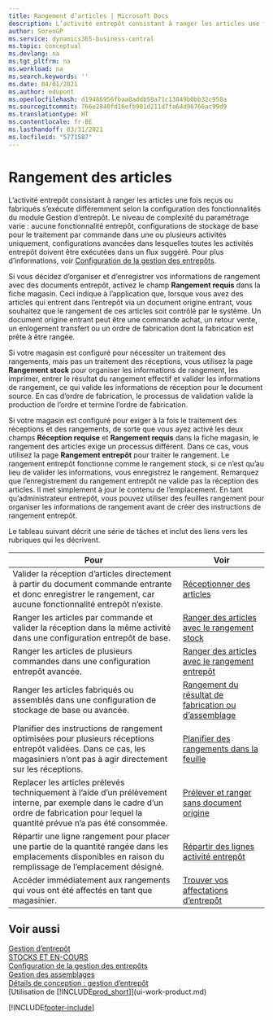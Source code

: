 ```yaml
---
title: Rangement d’articles | Microsoft Docs
description: L’activité entrepôt consistant à ranger les articles une fois reçus ou fabriqués s’exécute différemment selon la configuration des fonctionnalités du module Gestion d’entrepôt.
author: SorenGP
ms.service: dynamics365-business-central
ms.topic: conceptual
ms.devlang: na
ms.tgt_pltfrm: na
ms.workload: na
ms.search.keywords: ''
ms.date: 04/01/2021
ms.author: edupont
ms.openlocfilehash: d19486956fbaa0addb58a71c13849b0bb32c958a
ms.sourcegitcommit: 766e2840fd16efb901d211d7fa64d96766ac99d9
ms.translationtype: HT
ms.contentlocale: fr-BE
ms.lasthandoff: 03/31/2021
ms.locfileid: "5771587"
---
```

# <a name="putting-items-away"></a>Rangement des articles
L’activité entrepôt consistant à ranger les articles une fois reçus ou fabriqués s’exécute différemment selon la configuration des fonctionnalités du module Gestion d’entrepôt. Le niveau de complexité du paramétrage varie : aucune fonctionnalité entrepôt, configurations de stockage de base pour le traitement par commande dans une ou plusieurs activités uniquement, configurations avancées dans lesquelles toutes les activités entrepôt doivent être exécutées dans un flux suggéré. Pour plus d’informations, voir [Configuration de la gestion des entrepôts](warehouse-setup-warehouse.md).

Si vous décidez d’organiser et d’enregistrer vos informations de rangement avec des documents entrepôt, activez le champ **Rangement requis** dans la fiche magasin. Ceci indique à l’application que, lorsque vous avez des articles qui entrent dans l’entrepôt via un document origine entrant, vous souhaitez que le rangement de ces articles soit contrôlé par le système. Un document origine entrant peut être une commande achat, un retour vente, un enlogement transfert ou un ordre de fabrication dont la fabrication est prête à être rangée.  

Si votre magasin est configuré pour nécessiter un traitement des rangements, mais pas un traitement des réceptions, vous utilisez la page **Rangement stock** pour organiser les informations de rangement, les imprimer, entrer le résultat du rangement effectif et valider les informations de rangement, ce qui valide les informations de réception pour le document source. En cas d’ordre de fabrication, le processus de validation valide la production de l’ordre et termine l’ordre de fabrication.

Si votre magasin est configuré pour exiger à la fois le traitement des réceptions et des rangements, de sorte que vous ayez activé les deux champs **Réception requise** et **Rangement requis** dans la fiche magasin, le rangement des articles exige un processus différent. Dans ce cas, vous utilisez la page **Rangement entrepôt** pour traiter le rangement. Le rangement entrepôt fonctionne comme le rangement stock, si ce n’est qu’au lieu de valider les informations, vous enregistrez le rangement. Remarquez que l’enregistrement du rangement entrepôt ne valide pas la réception des articles. Il met simplement à jour le contenu de l’emplacement. En tant qu’administrateur entrepôt, vous pouvez utiliser des feuilles rangement pour organiser les informations de rangement avant de créer des instructions de rangement entrepôt.

Le tableau suivant décrit une série de tâches et inclut des liens vers les rubriques qui les décrivent.   

|**Pour**|**Voir**|  
|------------|-------------|  
|Valider la réception d’articles directement à partir du document commande entrante et donc enregistrer le rangement, car aucune fonctionnalité entrepôt n’existe.|[Réceptionner des articles](warehouse-how-receive-items.md)|  
|Ranger les articles par commande et valider la réception dans la même activité dans une configuration entrepôt de base.|[Ranger des articles avec le rangement stock](warehouse-how-to-put-items-away-with-inventory-put-aways.md)|  
|Ranger les articles de plusieurs commandes dans une configuration entrepôt avancée.|[Ranger des articles avec le rangement entrepôt](warehouse-how-to-put-items-away-with-warehouse-put-aways.md)|  
|Ranger les articles fabriqués ou assemblés dans une configuration de stockage de base ou avancée.|[Rangement du résultat de fabrication ou d’assemblage](warehouse-how-to-put-away-production-output.md)|
|Planifier des instructions de rangement optimisées pour plusieurs réceptions entrepôt validées. Dans ce cas, les magasiniers n’ont pas à agir directement sur les réceptions.|[Planifier des rangements dans la feuille](warehouse-how-to-plan-put-aways-in-worksheets.md)|  
|Replacer les articles prélevés techniquement à l’aide d’un prélèvement interne, par exemple dans le cadre d’un ordre de fabrication pour lequel la quantité prévue n’a pas été consommée.|[Prélever et ranger sans document origine](warehouse-how-to-create-put-aways-from-internal-put-aways.md)|
|Répartir une ligne rangement pour placer une partie de la quantité rangée dans les emplacements disponibles en raison du remplissage de l’emplacement désigné.|[Répartir des lignes activité entrepôt](warehouse-how-to-split-warehouse-activity-lines.md)|
|Accéder immédiatement aux rangements qui vous ont été affectés en tant que magasinier.|[Trouver vos affectations d’entrepôt](warehouse-how-to-find-your-warehouse-assignments.md)|    

## <a name="see-also"></a>Voir aussi  
[Gestion d’entrepôt](warehouse-manage-warehouse.md)  
[STOCKS ET EN-COURS](inventory-manage-inventory.md)  
[Configuration de la gestion des entrepôts](warehouse-setup-warehouse.md)     
[Gestion des assemblages](assembly-assemble-items.md)    
[Détails de conception : gestion d’entrepôt](design-details-warehouse-management.md)  
[Utilisation de [!INCLUDE[prod_short](includes/prod_short.md)]](ui-work-product.md)  


[!INCLUDE[footer-include](includes/footer-banner.md)]